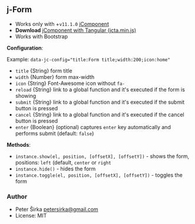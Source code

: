 ## j-Form

- Works only with +`v11.1.0` [jComponent](http://jcomponent.org)
- __Download__ [jComponent with Tangular (jcta.min.js)](https://github.com/petersirka/jComponent)
- Works with Bootstrap

__Configuration__:

Example: `data-jc-config="title:Form title;width:200;icon:home"`

- `title` {String} form title
- `width` {Number} form max-width
- `icon` {String} Font-Awesome icon without `fa-`
- `reload` {String} link to a global function and it's executed if the form is showing
- `submit` {String} link to a global function and it's executed if the submit button is pressed
- `cancel` {String} link to a global function and it's executed if the cancel button is pressed
- `enter` {Boolean} (optional) captures `enter` key automatically and performs submit (default: `false`)

__Methods__:

- `instance.show(el, position, [offsetX], [offsetY])` - shows the form, positions: `left` (default, `center` or `right`
- `instance.hide()` - hides the form
- `instance.toggle(el, position, [offsetX], [offsetY])` - toggles the form

### Author

- Peter Širka <petersirka@gmail.com>
- License: MIT
